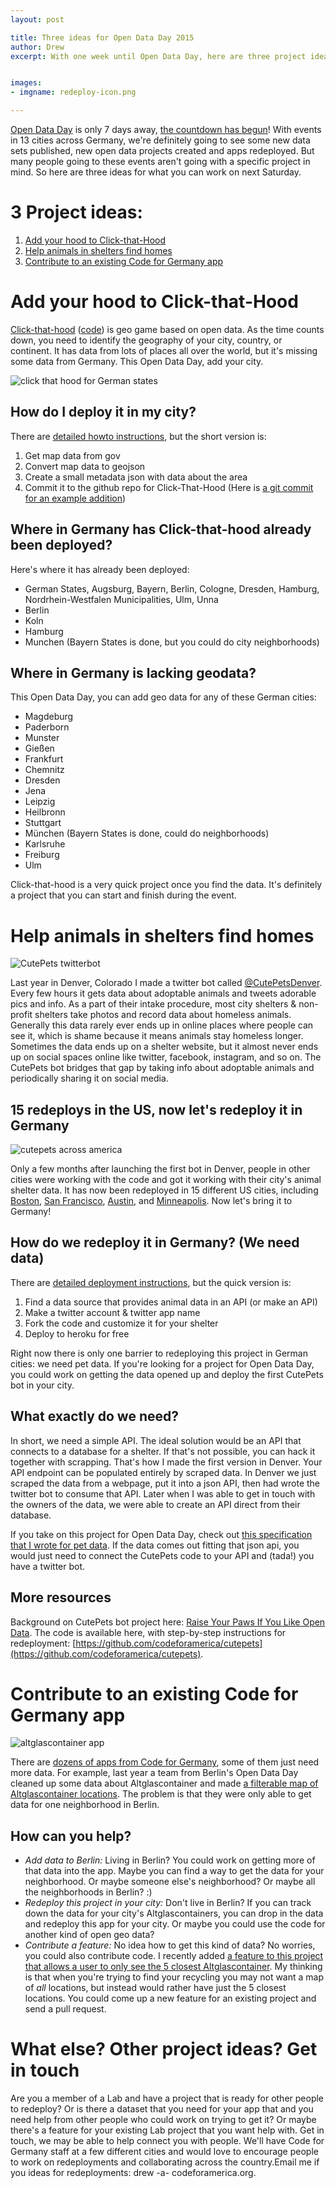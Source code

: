 ```yaml
---
layout: post

title: Three ideas for Open Data Day 2015
author: Drew
excerpt: With one week until Open Data Day, here are three project ideas to jumpstart your creativity


images:
- imgname: redeploy-icon.png

---
```


[Open Data Day](http://de.opendataday.org) is only 7 days away, [the countdown has begun](http://de.opendataday.org/countdown)! With events in 13 cities across Germany, we're definitely going to see some new data sets published, new open data projects created and apps redeployed. But many people going to these events aren't going with a specific project in mind. So here are three ideas for what you can work on next Saturday.

# 3 Project ideas:
 1. [Add your hood to Click-that-Hood](#clickthathood)
 1. [Help animals in shelters find homes](#cutepets)
 1. [Contribute to an existing Code for Germany app](#contribute)

# Add your hood to Click-that-Hood<a name="clickthathood"></a>
[Click-that-hood](http://Click-that-hood.com) ([code](https://github.com/codeforamerica/click_that_hood)) is geo game based on open data. As the time counts down, you need to identify the geography of your city, country, or continent. It has data from lots of places all over the world, but it's missing some data from Germany. This Open Data Day, add your city.

![click that hood for German states](/assets/blog/click-that-hood-germany.png)

## How do I deploy it in my city?
There are [detailed howto instructions](https://github.com/codeforamerica/click_that_hood/wiki/How-to-add-a-city-to-Click-That-%E2%80%99Hood), but the short version is:

 1. Get map data from gov
 2. Convert map data to geojson
 3. Create a small metadata json with data about the area
 4. Commit it to the github repo for Click-That-Hood (Here is [a git commit for an example addition](https://github.com/codeforamerica/click_that_hood/commit/e62af310fdf2df523232427a45eaa853efc46ff3))

## Where in Germany has Click-that-hood already been deployed?
Here's where it has already been deployed:

 * German States, Augsburg, Bayern, Berlin, Cologne, Dresden, Hamburg, Nordrhein-Westfalen Municipalities, Ulm, Unna
 * Berlin
 * Koln
 * Hamburg
 * Munchen (Bayern States is done, but you could do city neighborhoods)

## Where in Germany is lacking geodata?
This Open Data Day, you can add geo data for any of these German cities:

 * Magdeburg
 * Paderborn
 * Munster
 * Gießen
 * Frankfurt
 * Chemnitz
 * Dresden
 * Jena
 * Leipzig
 * Heilbronn
 * Stuttgart
 * München (Bayern States is done, could do neighborhoods)
 * Karlsruhe
 * Freiburg
 * Ulm

Click-that-hood is a very quick project once you find the data. It's definitely a project that you can start and finish during the event.

# Help animals in shelters find homes<a name="cutepets"></a>

![CutePets twitterbot](/assets/blog/cutepetsdenver.png)

Last year in Denver, Colorado I made a twitter bot called [@CutePetsDenver](https://twitter.com/CutePetsDenver). Every few hours it gets data about adoptable animals and tweets adorable pics and info. As a part of their intake procedure, most city shelters & non-profit shelters take photos and record data about homeless animals. Generally this data rarely ever ends up in online places where people can see it, which is shame because it means animals stay homeless longer. Sometimes the data ends up on a shelter website, but it almost never ends up on social spaces online like twitter, facebook, instagram, and so on. The CutePets bot bridges that gap by taking info about adoptable animals and periodically sharing it on social media.

## 15 redeploys in the US, now let's redeploy it in Germany
 ![cutepets across america](/assets/blog/cutepets-across-america.png)

Only a few months after launching the first bot in Denver, people in other cities were working with the code and got it working with their city's animal shelter data. It has now been redeployed in 15 different US cities, including [Boston](https://twitter.com/CutePetsBoston), [San Francisco](https://twitter.com/CutePetsSF), [Austin](https://twitter.com/CutePetsAustin), and [Minneapolis](https://twitter.com/CutePetsMPLS). Now let's bring it to Germany!

## How do we redeploy it in Germany? (We need data)

There are [detailed deployment instructions](https://github.com/codeforamerica/cutepets), but the quick version is:

  1. Find a data source that provides animal data in an API (or make an API)
  1. Make a twitter account & twitter app name
  1. Fork the code and customize it for your shelter
  1. Deploy to heroku for free

Right now there is only one barrier to redeploying this project in German cities: we need pet data. If you're looking for a project for Open Data Day, you could work on getting the data opened up and deploy the first CutePets bot in your city.

## What exactly do we need?
In short, we need a simple API. The ideal solution would be an API that connects to a database for a shelter. If that's not possible, you can hack it together with scrapping. That's how I made the first version in Denver. Your API endpoint can be populated entirely by scraped data. In Denver we just scraped the data from a webpage, put it into a json API, then had wrote the twitter bot to consume that API. Later when I was able to get in touch with the owners of the data, we were able to create an API direct from their database.

If you take on this project for Open Data Day, check out [this specification that I wrote for pet data](https://github.com/drewrwilson/pet-data-format/blob/master/animals.json#L7-L20). If the data comes out fitting that json api, you would just need to connect the CutePets code to your API and (tada!) you have a twitter bot.

## More resources
 Background on CutePets bot project here: [Raise Your Paws If You Like Open Data](http://www.codeforamerica.org/blog/2014/04/28/raise-your-paws-if-you-like-open-data/). The code is available here, with step-by-step instructions for redeployment: [https://github.com/codeforamerica/cutepets](https://github.com/codeforamerica/cutepets).



# Contribute to an existing Code for Germany app<a name="contribute"></a>
![altglascontainer app](/assets/blog/altglascontainermap.png)

There are [dozens of apps from Code for Germany](https://codefor.de/projekte), some of them just need more data. For example, last year a team from Berlin's Open Data Day cleaned up some data about Altglascontainer and made [a filterable map of Altglascontainer locations](odd14.hackdash.org/projects/530749eba1777f9331000001). The problem is that they were only able to get data for one neighborhood in Berlin.

## How can you help?
 * *Add data to Berlin:* Living in Berlin? You could work on getting more of that data into the app. Maybe you can find a way to get the data for your neighborhood. Or maybe someone else's neighborhood? Or maybe all the neighborhoods in Berlin? :)
 * *Redeploy this project in your city:* Don't live in Berlin? If you can track down the data for your city's Altglascontainers, you can drop in the data and redeploy this app for your city. Or maybe you could use the code for another kind of open geo data?
 * *Contribute a feature:* No idea how to get this kind of data? No worries, you could also contribute code. I recently added [a feature to this project that allows a user to only see the 5 closest Altglascontainer](http://drewrwilson.com/altglas/). My thinking is that when you're trying to find your recycling you may not want a map of *all* locations, but instead would rather have just the 5 closest locations. You could come up a new feature for an existing project and send a pull request.


# What else? Other project ideas? Get in touch
Are you a member of a Lab and have a project that is ready for other people to redeploy? Or is there a dataset that you need for your app that and you need help from other people who could work on trying to get it? Or maybe there's a feature for your existing Lab project that you want help with. Get in touch, we may be able to help connect you with people. We'll have Code for Germany staff at a few different cities and would love to encourage people to work on redeployments and collaborating across the country.Email me if you ideas for redeployments: drew -a- codeforamerica.org.
